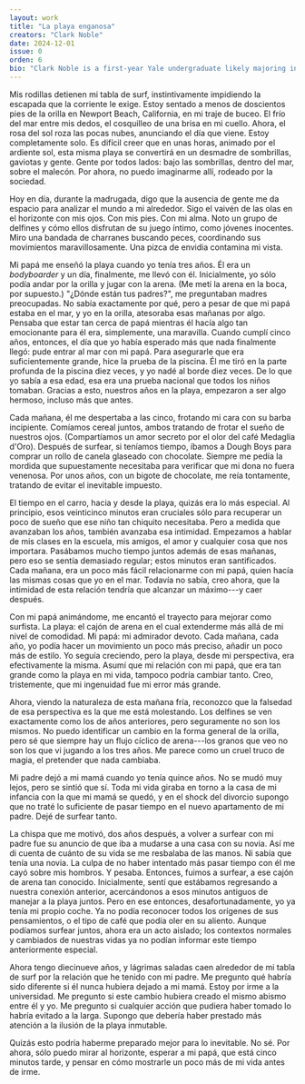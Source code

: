 ```yaml
---
layout: work
title: "La playa enganosa"
creators: "Clark Noble"
date: 2024-12-01
issue: 0
orden: 6
bio: "Clark Noble is a first-year Yale undergraduate likely majoring in Latin American Studies and Economics. In high school, he enjoyed learning about Latin-American magical realism and doing an economics internship in Peru. He hopes to synthesize further study of development economics with cultural understanding of Latin America. Clark is also a passionate surfer."
---
```


Mis rodillas detienen mi tabla de surf, instintivamente impidiendo la
escapada que la corriente le exige. Estoy sentado a menos de doscientos
pies de la orilla en Newport Beach, California, en mi traje de buceo. El
frío del mar entre mis dedos, el cosquilleo de una brisa en mi cuello.
Ahora, el rosa del sol roza las pocas nubes, anunciando el día que
viene. Estoy completamente solo. Es difícil creer que en unas horas,
animado por el ardiente sol, esta misma playa se convertirá en un
desmadre de sombrillas, gaviotas y gente. Gente por todos lados: bajo
las sombrillas, dentro del mar, sobre el malecón. Por ahora, no puedo
imaginarme allí, rodeado por la sociedad.

Hoy en día, durante la madrugada, digo que la ausencia de gente me da
espacio para analizar el mundo a mi alrededor. Sigo el vaivén de las
olas en el horizonte con mis ojos. Con mis pies. Con mi alma. Noto un
grupo de delfines y cómo ellos disfrutan de su juego íntimo, como
jóvenes inocentes. Miro una bandada de charranes buscando peces,
coordinando sus movimientos maravillosamente. Una pizca de envidia
contamina mi vista.

Mi papá me enseñó la playa cuando yo tenía tres años. Él era un
_bodyboarder_ y un día, finalmente, me llevó con él. Inicialmente, yo
sólo podía andar por la orilla y jugar con la arena. (Me metí la arena
en la boca, por supuesto.) "¿Dónde están tus padres?", me preguntaban
madres preocupadas. No sabía exactamente por qué, pero a pesar de que mi
papá estaba en el mar, y yo en la orilla, atesoraba esas mañanas por
algo. Pensaba que estar tan cerca de papá mientras él hacía algo tan
emocionante para él era, simplemente, una maravilla. Cuando cumplí cinco
años, entonces, el día que yo había esperado más que nada finalmente
llegó: pude entrar al mar con mi papá. Para asegurarle que era
suficientemente grande, hice la prueba de la piscina. Él me tiró en la
parte profunda de la piscina diez veces, y yo nadé al borde diez veces.
De lo que yo sabía a esa edad, esa era una prueba nacional que todos los
niños tomaban. Gracias a esto, nuestros años en la playa, empezaron a
ser algo hermoso, incluso más que antes.

Cada mañana, él me despertaba a las cinco, frotando mi cara con su barba
incipiente. Comíamos cereal juntos, ambos tratando de frotar el sueño de
nuestros ojos. (Compartíamos un amor secreto por el olor del café
Medaglia d'Oro). Después de surfear, si teníamos tiempo, íbamos a Dough
Boys para comprar un rollo de canela glaseado con chocolate. Siempre me
pedía la mordida que supuestamente necesitaba para verificar que mi dona
no fuera venenosa. Por unos años, con un bigote de chocolate, me reía
tontamente, tratando de evitar el inevitable impuesto.

El tiempo en el carro, hacia y desde la playa, quizás era lo más
especial. Al principio, esos veinticinco minutos eran cruciales sólo
para recuperar un poco de sueño que ese niño tan chiquito necesitaba.
Pero a medida que avanzaban los años, también avanzaba esa intimidad.
Empezamos a hablar de mis clases en la escuela, mis amigos, el amor y
cualquier cosa que nos importara. Pasábamos mucho tiempo juntos además
de esas mañanas, pero eso se sentía demasiado regular; estos minutos
eran santificados. Cada mañana, era un poco más fácil relacionarme con
mi papá, quien hacía las mismas cosas que yo en el mar. Todavía no
sabía, creo ahora, que la intimidad de esta relación tendría que
alcanzar un máximo---y caer después.

Con mi papá animándome, me encantó el trayecto para mejorar como
surfista. La playa: el cajón de arena en el cual extenderme más allá de
mi nivel de comodidad. Mi papá: mi admirador devoto. Cada mañana, cada
año, yo podía hacer un movimiento un poco más preciso, añadir un poco
más de estilo. Yo seguía creciendo, pero la playa, desde mi perspectiva,
era efectivamente la misma. Asumí que mi relación con mi papá, que era
tan grande como la playa en mi vida, tampoco podría cambiar tanto. Creo,
tristemente, que mi ingenuidad fue mi error más grande.

Ahora, viendo la naturaleza de esta mañana fría, reconozco que la
falsedad de esa perspectiva es la que me está molestando. Los delfines
se ven exactamente como los de años anteriores, pero seguramente no son
los mismos. No puedo identificar un cambio en la forma general de la
orilla, pero sé que siempre hay un flujo cíclico de arena---los granos
que veo no son los que vi jugando a los tres años. Me parece como un
cruel truco de magia, el pretender que nada cambiaba.

Mi padre dejó a mi mamá cuando yo tenía quince años. No se mudó muy
lejos, pero se sintió que sí. Toda mi vida giraba en torno a la casa de
mi infancia con la que mi mamá se quedó, y en el shock del divorcio
supongo que no traté lo suficiente de pasar tiempo en el nuevo
apartamento de mi padre. Dejé de surfear tanto.

La chispa que me motivó, dos años después, a volver a surfear con mi
padre fue su anuncio de que iba a mudarse a una casa con su novia. Así
me di cuenta de cuánto de su vida se me resbalaba de las manos. Ni sabía
que tenía una novia. La culpa de no haber intentado más pasar tiempo con
él me cayó sobre mis hombros. Y pesaba. Entonces, fuimos a surfear, a
ese cajón de arena tan conocido. Inicialmente, sentí que estábamos
regresando a nuestra conexión anterior, acercándonos a esos minutos
antiguos de manejar a la playa juntos. Pero en ese entonces,
desafortunadamente, yo ya tenía mi propio coche. Ya no podía reconocer
todos los orígenes de sus pensamientos, o el tipo de café que podía oler
en su aliento. Aunque podíamos surfear juntos, ahora era un acto
aislado; los contextos normales y cambiados de nuestras vidas ya no
podían informar este tiempo anteriormente especial.

Ahora tengo diecinueve años, y lágrimas saladas caen alrededor de mi
tabla de surf por la relación que he tenido con mi padre. Me pregunto
qué habría sido diferente si él nunca hubiera dejado a mi mamá. Estoy
por irme a la universidad. Me pregunto si este cambio hubiera creado el
mismo abismo entre él y yo. Me pregunto si cualquier acción que pudiera
haber tomado lo habría evitado a la larga. Supongo que debería haber
prestado más atención a la ilusión de la playa inmutable.

Quizás esto podría haberme preparado mejor para lo inevitable. No sé.
Por ahora, sólo puedo mirar al horizonte, esperar a mi papá, que está
cinco minutos tarde, y pensar en cómo mostrarle un poco más de mi vida
antes de irme.
